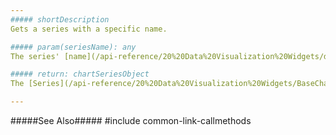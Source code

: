 ```yaml
---
##### shortDescription
Gets a series with a specific name.

##### param(seriesName): any
The series' [name](/api-reference/20%20Data%20Visualization%20Widgets/dxChart/5%20Series%20Types/ChartSeries/name.md '{basewidgetpath}/Configuration/series/#name').

##### return: chartSeriesObject
The [Series](/api-reference/20%20Data%20Visualization%20Widgets/BaseChart/7%20Chart%20Elements/Series '{basewidgetpath}/Chart_Elements/Series/') object; **null** if nothing is found.

---
```

#####See Also#####
#include common-link-callmethods